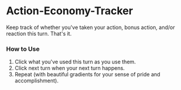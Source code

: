 # Action-Economy-Tracker
Keep track of whether you've taken your action, bonus action, and/or reaction this turn. That's it.

<h3>How to Use</h3>
<ol>
  <li>Click what you've used this turn as you use them.</li>
  <li>Click next turn when your next turn happens.</li>
  <li>Repeat (with beautiful gradients for your sense of pride and accomplishment).</li>
</ol>
